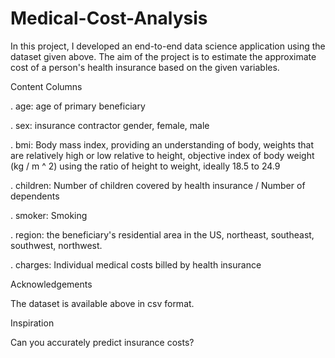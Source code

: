 # Medical-Cost-Analysis

In this project, I developed an end-to-end data science application using the
dataset given above. The aim of the project is to estimate the approximate cost of a person's
health insurance based on the given variables.

Content
  Columns

. age: age of primary beneficiary

. sex: insurance contractor gender, female, male

. bmi: Body mass index, providing an understanding of body, weights that are relatively high or low relative to height,
objective index of body weight (kg / m ^ 2) using the ratio of height to weight, ideally 18.5 to 24.9

. children: Number of children covered by health insurance / Number of dependents

. smoker: Smoking

. region: the beneficiary's residential area in the US, northeast, southeast, southwest, northwest.

. charges: Individual medical costs billed by health insurance

Acknowledgements
 
 The dataset is available above in csv format.

Inspiration

 Can you accurately predict insurance costs?
